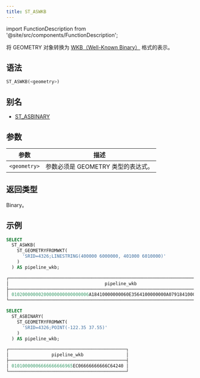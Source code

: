 ```yaml
---
title: ST_ASWKB
---
```

import FunctionDescription from '@site/src/components/FunctionDescription';

<FunctionDescription description="Introduced or updated: v1.2.436"/>

将 GEOMETRY 对象转换为 [WKB（Well-Known Binary）](https://en.wikipedia.org/wiki/Well-known_text_representation_of_geometry#Well-known_binary) 格式的表示。

## 语法

```sql
ST_ASWKB(<geometry>)
```

## 别名

- [ST_ASBINARY](st-asbinary.md)

## 参数

| 参数         | 描述                                       |
|--------------|--------------------------------------------|
| `<geometry>` | 参数必须是 GEOMETRY 类型的表达式。         |

## 返回类型

Binary。

## 示例

```sql
SELECT
  ST_ASWKB(
    ST_GEOMETRYFROMWKT(
      'SRID=4326;LINESTRING(400000 6000000, 401000 6010000)'
    )
  ) AS pipeline_wkb;

┌────────────────────────────────────────────────────────────────────────────────────┐
│                                    pipeline_wkb                                    │
├────────────────────────────────────────────────────────────────────────────────────┤
│ 01020000000200000000000000006A18410000000060E3564100000000A07918410000000024ED5641 │
└────────────────────────────────────────────────────────────────────────────────────┘

SELECT
  ST_ASBINARY(
    ST_GEOMETRYFROMWKT(
      'SRID=4326;POINT(-122.35 37.55)'
    )
  ) AS pipeline_wkb;

┌────────────────────────────────────────────┐
│                pipeline_wkb                │
├────────────────────────────────────────────┤
│ 01010000006666666666965EC06666666666C64240 │
└────────────────────────────────────────────┘
```